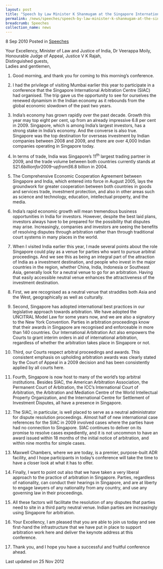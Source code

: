 ```yaml
---
layout: post
title: "Speech by Law Minister K Shanmugam at the Singapore International Arbitration Centre's 'India: Prime Global Business Destination - An Arbitral Perspective' Conference"
permalink: /news/speeches/speech-by-law-minister-k-shanmugam-at-the-singapore-international-arbitration-centre-s-india
breadcrumb: Speeches
collection_name: news
---
```


8 Sep 2010 Posted in [Speeches](/news/speeches)

Your Excellency, Minister of Law and Justice of India, Dr Veerappa Moily,    
Honourable Judge of Appeal, Justice V K Rajah,    
Distinguished guests,    
Ladies and gentlemen,    

1. Good morning, and thank you for coming to this morning’s conference.

2. I had the privilege of visiting Mumbai earlier this year to participate in a conference that the Singapore International Arbitration Centre (SIAC) had organised. The trip gave us the opportunity to see for ourselves the renewed dynamism in the Indian economy as it rebounds from the global economic slowdown of the past two years.

3. India’s economy has grown rapidly over the past decade. Growth this year may top eight per cent, up from an already impressive 6.8 per cent in 2009. Singapore, which is among India’s largest investors, has a strong stake in India’s economy. And the converse is also true. Singapore was the top destination for overseas investment by Indian companies between 2008 and 2009, and there are over 4,000 Indian companies operating in Singapore today.

4. In terms of trade, India was Singapore’s 11<sup>th</sup> largest trading partner in 2009, and the trade volume between both countries currently stands at S$21.6 billion for 2009 – up from S$6.8 billion in 2004.

5. The Comprehensive Economic Cooperation Agreement between Singapore and India, which entered into force in August 2005, lays the groundwork for greater cooperation between both countries in goods and services trade, investment protection, and also in other areas such as science and technology, education, intellectual property, and the media.

6. India’s rapid economic growth will mean tremendous business opportunities in India for investors. However, despite the best laid plans, investors always have to be prepared for the possibility that disputes may arise. Increasingly, companies and investors are seeing the benefits of resolving disputes through arbitration rather than through traditional court systems in many places in the world.

7. When I visited India earlier this year, I made several points about the role Singapore could play as a venue for parties who want to pursue arbitral proceedings. And we see this as being an integral part of the attraction of India as a investment destination, and people who invest in the major countries in the region, whether China, India, Indonesia or Southeast Asia, generally look for a neutral venue to go for an arbitration. Having that easily accessible neutral venue enhances the attractiveness of the investment destination.

8. First, we are recognised as a neutral venue that straddles both Asia and the West, geographically as well as culturally.

9. Second, Singapore has adopted international best practices in our legislative approach towards arbitration. We have adopted the UNCITRAL Model Law for some years now, and we are also a signatory to the New York Convention. Parties in arbitration proceedings know that their awards in Singapore are recognised and enforceable in more than 140 countries. Our International Arbitration Act also empowers the Courts to grant interim orders in aid of international arbitration, regardless of whether the arbitration takes place in Singapore or not.

10. Third, our Courts respect arbitral proceedings and awards. This consistent emphasis on upholding arbitration awards was clearly stated by the Court of Appeal in a 2009 decision and has been consistently applied by all courts here.

11. Fourth, Singapore is now host to many of the world’s top arbitral institutions. Besides SIAC, the American Arbitration Association, the Permanent Court of Arbitration, the ICC’s International Court of Arbitration, the Arbitration and Mediation Centre of the World Intellectual Property Organization, and the International Centre for Settlement of Investment Disputes, all have a presence in Singapore.

12. The SIAC, in particular, is well placed to serve as a neutral administrator for dispute resolution proceedings. Almost half of new international case references for the SIAC in 2009 involved cases where the parties have had no connection to Singapore. SIAC continues to deliver on its promise to resolve cases expediently, and it is not uncommon to have an award issued within 18 months of the initial notice of arbitration, and within nine months for simple cases.

13. Maxwell Chambers, where we are today, is a premier, purpose-built ADR facility, and I hope participants in today’s conference will take the time to have a closer look at what it has to offer.

14. Finally, I want to point out also that we have taken a very liberal approach to the practice of arbitration in Singapore. Parties, regardless of nationality, can conduct their hearings in Singapore, and are at liberty to engage lawyers of any nationality from any country, and use any governing law in their proceedings.

15. All these factors will facilitate the resolution of any disputes that parties need to site in a third party neutral venue. Indian parties are increasingly using Singapore for arbitration.

16. Your Excellency, I am pleased that you are able to join us today and see first-hand the infrastructure that we have put in place to support arbitration work here and deliver the keynote address at this conference.

17. Thank you, and I hope you have a successful and fruitful conference ahead.

<p class="right-side-updated">Last updated on 25 Nov 2012</p>
